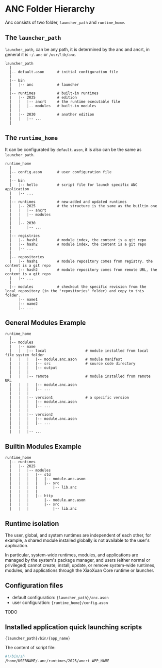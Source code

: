 # ANC Folder Hierarchy

Anc consists of two folder, `launcher_path` and `runtime_home`.

## The `launcher_path`

`launcher_path`, can be any path, it is determined by the anc and ancrt, in general it is `~/.anc` or `/usr/lib/anc`.

```text
launcher_path
  |
  |-- default.ason      # initial configuration file
  |
  |-- bin
  |   |-- anc           # launcher
  |
  |-- runtimes          # built-in runtimes
  |   |-- 2025          # edition
  |   |   |-- ancrt     # the runtime executable file
  |   |   |-- modules   # built-in modules
  |   |
  |   |-- 2030          # another edition
  |   |   |-- ...
  |
```

## The `runtime_home`

It can be configurated by `default.ason`, it is also can be the same as `launcher_path`.

```text
runtime_home
  |
  |-- config.ason       # user configuration file
  |
  |-- bin
  |   |-- hello         # script file for launch specific ANC application
  |   |-- ...
  |
  |-- runtimes          # new-added and updated runtimes
  |   |-- 2025          # the structure is the same as the builtin one
  |   |   |-- ancrt
  |   |   |-- modules
  |   |
  |   |-- 2030
  |       |-- ...
  |
  |-- registries
  |   |-- hash1         # module index, the content is a git repo
  |   |-- hash2         # module index, the content is a git repo
  |   |-- ...
  |
  |-- repositories
  |   |-- hash1         # module repository comes from registry, the content is a git repo
  |   |-- hash2         # module repository comes from remote URL, the content is a git repo
  |   |-- ...
  |
  |-- modules           # checkout the specific revision from the local repository (in the "repositories" folder) and copy to this folder.
      |-- name1
      |-- name2
      |-- ...
```

## General Modules Example

```text
runtime_home
  |
  |-- modules
  |   |-- name
  |   |   |-- local                  # module installed from local file system folder
  |   |   |   |-- module.anc.ason    # module manifest
  |   |   |   |-- src                # source code directory
  |   |   |   |-- output
  |   |   |
  |   |   |-- remote                 # module installed from remote URL
  |   |   |   |-- module.anc.ason
  |   |   |   |-- ...
  |   |   |
  |   |   |-- version1               # a specific version
  |   |   |   |-- module.anc.ason
  |   |   |   |-- ...
  |   |   |
  |   |   |-- version2
  |   |   |   |-- module.anc.ason
  |   |   |   |-- ...
  |   |   |
  |   |   |-- ...
```

## Builtin Modules Example

```text
runtime_home
  |-- runtimes
  |   |-- 2025
  |   |   |-- modules
  |   |   |   |-- std
  |   |   |   |   |-- module.anc.ason
  |   |   |   |   |-- src
  |   |   |   |       |-- lib.anc
  |   |   |   |
  |   |   |   |-- http
  |   |   |       |-- module.anc.ason
  |   |   |       |-- src
  |   |   |           |-- lib.anc
```

<!--
## General Libraries Example

```text
ancc_runtime_home
  |
  |-- modules
  |   |-- zlib
  |   |   |-- 1.2.13
  |   |       |-- include
  |   |       |   |-- zlib.h
  |   |       |-- output
  |   |       |   |-- libz.so.1 -> libz.so.1.2.13
  |   |       |   |-- libz.so.1.2.13
  |   |       |-- share
  |   |       |-- src
  |   |
  |   |-- sqlite3
  |       |-- 0.8.6
  |           |-- include
  |           |   |-- sqlite3.h
  |           |-- output
  |           |   |-- libsqlite3.so.0 -> libsqlite3.so.0.8.6
  |           |   |-- libsqlite3.so.0.8.6
  |           |-- share
```
-->

<!--
## Builtin Libraries Example

```text
runtime_home
  |-- runtimes
  |   |-- 2025
  |   |   |-- libraries
  |   |   |   |-- lz4
  |   |   |       |-- output
  |   |   |       |   |-- liblz4.so.1
  |   |   |       |-- include
  |   |   |       |-- share
  |   |   |       |-- src
```
-->

## Runtime isolation

The user, global, and system runtimes are independent of each other, for example, a shared module installed globally is not available to the user's application.

In particular, system-wide runtimes, modules, and applications are managed by the system's package manager, and users (either normal or privileged) cannot create, install, update, or remove system-wide runtimes, modules, and applications through the XiaoXuan Core runtime or launcher.

## Configuration files

- default configuration: `{launcher_path}/anc.ason`
- user configuration: `{runtime_home}/config.ason`

TODO

## Installed application quick launching scripts

`{launcher_path}/bin/{app_name}`

The content of script file:

```sh
#!/bin/sh
/home/USERNAME/.anc/runtimes/2025/ancrt APP_NAME
```
